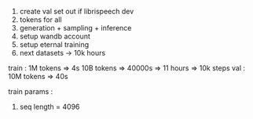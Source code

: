 1. create val set out if librispeech dev
2. tokens for all
3. generation + sampling + inference
4. setup wandb account
5. setup eternal training
8. next datasets -> 10k hours

train : 
1M tokens => 4s
10B tokens => 40000s => 11 hours => 10k steps
val : 
10M tokens => 40s

train params :
1. seq length = 4096